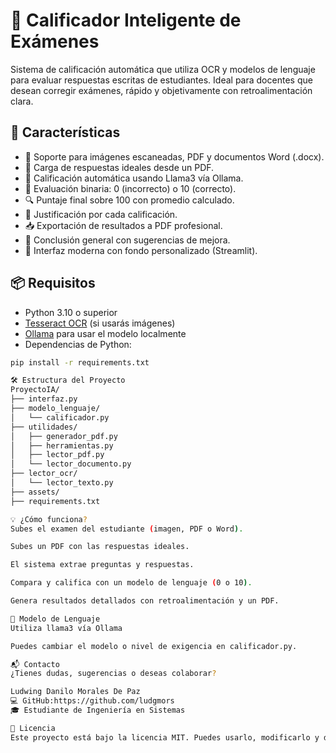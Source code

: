 # 🧠 Calificador Inteligente de Exámenes

Sistema de calificación automática que utiliza OCR y modelos de lenguaje para evaluar respuestas escritas de estudiantes. Ideal para docentes que desean corregir exámenes, rápido y objetivamente con retroalimentación clara.

## 🚀 Características

- 📸 Soporte para imágenes escaneadas, PDF y documentos Word (.docx).
- 📄 Carga de respuestas ideales desde un PDF.
- 🧠 Calificación automática usando Llama3 vía Ollama.
- 🎯 Evaluación binaria: 0 (incorrecto) o 10 (correcto).
- 🔍 Puntaje final sobre 100 con promedio calculado.
- 📝 Justificación por cada calificación.
- 📥 Exportación de resultados a PDF profesional.
- 💬 Conclusión general con sugerencias de mejora.
- 🎨 Interfaz moderna con fondo personalizado (Streamlit).

## 📦 Requisitos

- Python 3.10 o superior
- [Tesseract OCR](https://github.com/tesseract-ocr/tesseract) (si usarás imágenes)
- [Ollama](https://ollama.com/) para usar el modelo localmente
- Dependencias de Python:

```bash
pip install -r requirements.txt

🛠️ Estructura del Proyecto
ProyectoIA/
├── interfaz.py
├── modelo_lenguaje/
│   └── calificador.py
├── utilidades/
│   ├── generador_pdf.py
│   ├── herramientas.py
│   ├── lector_pdf.py
│   └── lector_documento.py
├── lector_ocr/
│   └── lector_texto.py
├── assets/
├── requirements.txt

💡 ¿Cómo funciona?
Subes el examen del estudiante (imagen, PDF o Word).

Subes un PDF con las respuestas ideales.

El sistema extrae preguntas y respuestas.

Compara y califica con un modelo de lenguaje (0 o 10).

Genera resultados detallados con retroalimentación y un PDF.

🧠 Modelo de Lenguaje
Utiliza llama3 vía Ollama

Puedes cambiar el modelo o nivel de exigencia en calificador.py.

📬 Contacto
¿Tienes dudas, sugerencias o deseas colaborar?

Ludwing Danilo Morales De Paz
💻 GitHub:https://github.com/ludgmors
🎓 Estudiante de Ingeniería en Sistemas

📝 Licencia
Este proyecto está bajo la licencia MIT. Puedes usarlo, modificarlo y distribuirlo libremente, dando el crédito correspondiente.
